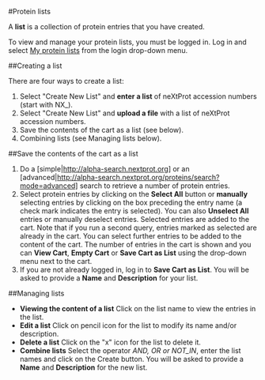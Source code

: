 #Protein lists

A **list** is a collection of protein entries that you have created. 

To view and manage your protein lists, you must be logged in. Log in and select [My protein lists](http://alpha-search.nextprot.org/user/protein/lists) from the login drop-down menu.


##Creating a list

There are four ways to create a list:

1. Select "Create New List" and **enter a list** of neXtProt accession numbers (start with NX_). 
2. Select "Create New List" and **upload a file** with a list of neXtProt accession numbers.
3. Save the contents of the cart as a list (see below).
4. Combining lists (see Managing lists below).

##Save the contents of the cart as a list

1. Do a [simple|http://alpha-search.nextprot.org] or an [advanced|http://alpha-search.nextprot.org/proteins/search?mode=advanced] search to retrieve a number of protein entries.
2. Select protein entries by clicking on the **Select All** button or **manually** selecting entries by clicking on the box preceding the entry name (a check mark indicates the entry is selected). You can also **Unselect All** entries or manually deselect entries. Selected entries are added to the cart. Note that if you run a second query, entries marked as selected are already in the cart. You can select further entries to be added to the content of the cart. The number of entries in the cart is shown and you can **View Cart**, **Empty Cart** or **Save Cart as List** using the drop-down menu next to the cart. 
3. If you are not already logged in, log in to **Save Cart as List**. You will be asked to provide a **Name** and **Description** for your list.

##Managing lists

* **Viewing the content of a list** Click on the list name to view the entries in the list. 
* **Edit a list** Click on pencil icon for the list to modify its name and/or description.
* **Delete a list** Click on the "x" icon for the list to delete it.
* **Combine lists** Select the operator _AND, OR or NOT\_IN_, enter the list names and click on the Create button. You will be asked to provide a **Name** and **Description** for the new list.
 
